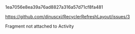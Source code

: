 
1ea7056e8ea39a76ad8827a316a57d71cf8fa481

https://github.com/dinuscxj/RecyclerRefreshLayout/issues/3

Fragment not attached to Activity
